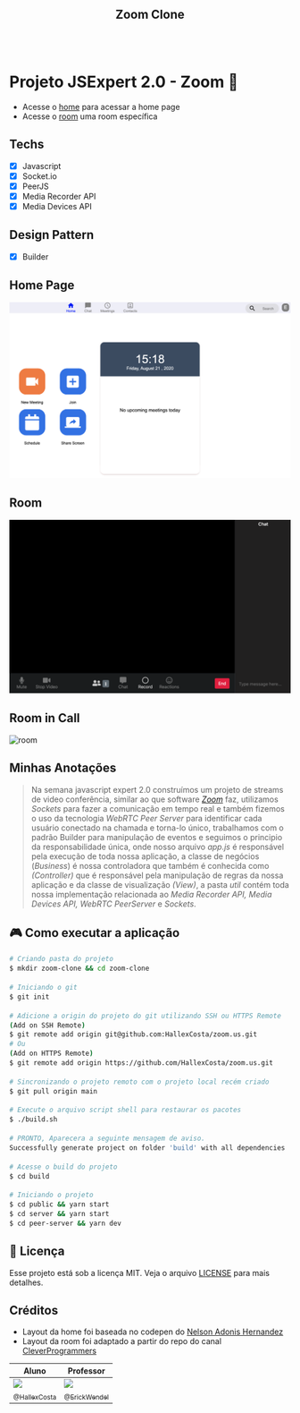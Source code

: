 <h2 align="center">
  Zoom Clone<br />
</h2>


<br><br>

# Projeto JSExpert 2.0 - Zoom :yellow_heart:

- Acesse o [home](./aula04/public/pages/home/index.html) para acessar a home page
- Acesse o [room](./aula04/public/pages/room/index.html) uma room específica

## Techs
- [x] Javascript
- [x] Socket.io
- [x] PeerJS
- [x] Media Recorder API
- [x] Media Devices API

## Design Pattern
- [x] Builder

## Home Page

![home page](./aula04/public/prints/home.png)

## Room

![room](./aula04/public/prints/room.png)

## Room in Call

![room](./aula04/public/prints/room-call.png)

## Minhas Anotações
>Na semana javascript expert 2.0 construímos um projeto de streams de video conferência, similar ao que software _[Zoom](https://zoom.us)_ faz, utilizamos _Sockets_ para fazer a comunicação em tempo real e também fizemos o uso da tecnologia _WebRTC Peer Server_ para identificar cada usuário conectado na chamada e torna-lo único, trabalhamos com o padrão Builder para manipulação de eventos e seguimos o principio da responsabilidade única, onde nosso arquivo _app.js_ é responsável pela execução de toda nossa aplicação, a classe de negócios (_Business_) é nossa controladora que também é conhecida como _(Controller)_ que é responsável pela manipulação de regras da nossa aplicação e da classe de visualização _(View)_, a pasta _util_ contém toda nossa implementação relacionada ao _Media Recorder API, Media Devices API, WebRTC PeerServer_ e _Sockets_.

## :video_game: Como executar a aplicação

```sh
# Criando pasta do projeto
$ mkdir zoom-clone && cd zoom-clone

# Iniciando o git
$ git init

# Adicione a origin do projeto do git utilizando SSH ou HTTPS Remote
(Add on SSH Remote)
$ git remote add origin git@github.com:HallexCosta/zoom.us.git
# Ou
(Add on HTTPS Remote)
$ git remote add origin https://github.com/HallexCosta/zoom.us.git

# Sincronizando o projeto remoto com o projeto local recém criado
$ git pull origin main

# Execute o arquivo script shell para restaurar os pacotes
$ ./build.sh

# PRONTO, Aparecera a seguinte mensagem de aviso.
Successfully generate project on folder 'build' with all dependencies

# Acesse o build do projeto
$ cd build

# Iniciando o projeto
$ cd public && yarn start
$ cd server && yarn start
$ cd peer-server && yarn dev

```  

## :memo: Licença

Esse projeto está sob a licença MIT. Veja o arquivo [LICENSE](https://github.com/HallexCosta/proffy/blob/master/LICENSE) para mais detalhes.  


## Créditos

- Layout da home foi baseada no codepen do [Nelson Adonis Hernandez
](https://codepen.io/nelsonher019/pen/eYZBqOm)
- Layout da room foi adaptado a partir do repo do canal [CleverProgrammers](https://github.com/CleverProgrammers/nodejs-zoom-clone/blob/master/views/room.ejs)

| Aluno | Professor |
|--|--|  
| [<img src="https://avatars0.githubusercontent.com/u/55293671?s=115&v=4"><br><sub>@HallexCosta</sub>](https://github.com/HallexCosta) | [<img src="https://avatars.githubusercontent.com/u/8060102?s=115&v=4"><br><sub>@ErickWendel</sub>](https://github.com/ErickWendel) |